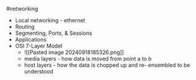 #networking

- Local networking - ethernet
- Routing
- Segmenting, Ports, & Sessions
- Applications
- OSI 7-Layer Model
	- ![[Pasted image 20240918185326.png]]
	- media layers - how data is moved from point a to b
	- host layers - how the data is chopped up and re- ensembled to be understood